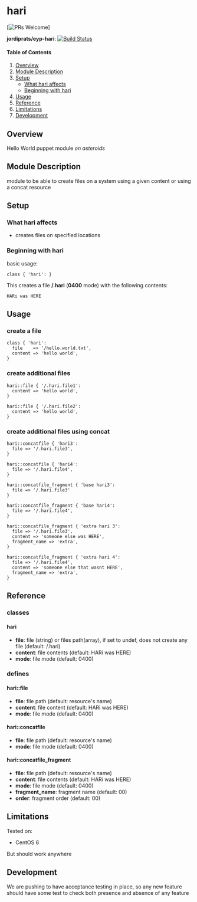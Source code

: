 # hari

[![PRs Welcome](https://img.shields.io/badge/prs-welcome-brightgreen.svg)]

**jordiprats/eyp-hari**: [![Build Status](https://travis-ci.org/jordiprats/eyp-hari.png?branch=master)](https://travis-ci.org/jordiprats/eyp-hari)


#### Table of Contents

1. [Overview](#overview)
2. [Module Description](#module-description)
3. [Setup](#setup)
    * [What hari affects](#what-hari-affects)
    * [Beginning with hari](#beginning-with-hari)
4. [Usage](#usage)
5. [Reference](#reference)
5. [Limitations](#limitations)
6. [Development](#development)

## Overview

Hello World puppet module *on asteroids*

## Module Description

module to be able to create files on a system using a given content or using
a concat resource

## Setup

### What hari affects

* creates files on specified locations

### Beginning with hari

basic usage:

```puppet
class { 'hari': }
```

This creates a file **/.hari** (**0400** mode) with the following contents:

```
HARi was HERE
```

## Usage

### create a file

```puppet
class { 'hari':
  file    => '/hello.world.txt',
  content => 'hello world',
}
```

### create additional files

```puppet
hari::file { '/.hari.file1':
  content => 'hello world',
}

hari::file { '/.hari.file2':
  content => 'hello world',
}
```

### create additional files using concat

```puppet
hari::concatfile { 'hari3':
  file => '/.hari.file3',
}

hari::concatfile { 'hari4':
  file => '/.hari.file4',
}

hari::concatfile_fragment { 'base hari3':
  file => '/.hari.file3'
}

hari::concatfile_fragment { 'base hari4':
  file => '/.hari.file4',
}

hari::concatfile_fragment { 'extra hari 3':
  file => '/.hari.file3',
  content => 'someone else was HERE',
  fragment_name => 'extra',
}

hari::concatfile_fragment { 'extra hari 4':
  file => '/.hari.file4',
  content => 'someone else that wasnt HERE',
  fragment_name => 'extra',
}
```

## Reference

### classes

#### hari

* **file**: file (string) or files path(array), if set to undef, does not create any file (default: /.hari)
* **content**: file contents (default: HARi was HERE)
* **mode**: file mode (default: 0400)

### defines

#### hari::file

* **file**: file path (default: resource's name)
* **content**: file content (default: HARi was HERE)
* **mode**: file mode (default: 0400)

#### hari::concatfile

* **file**: file path (default: resource's name)
* **mode**: file mode (default: 0400)

#### hari::concatfile_fragment

* **file**: file path (default: resource's name)
* **content**: file contents (default: HARi was HERE)
* **mode**: file mode (default: 0400)
* **fragment_name**: fragment name (default: 00)
* **order**: fragment order (default: 00)

## Limitations

Tested on:
* CentOS 6

But should work anywhere

## Development

We are pushing to have acceptance testing in place, so any new feature should
have some test to check both presence and absence of any feature
